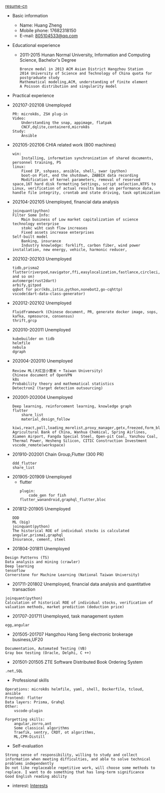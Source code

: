 [resume-cn](index.md)
* Basic information
  + Name: Huang Zheng
  + Mobile phone: 17682318150
  + E-mail: 805104533@qq.com

* Educational experience
  + 2011-2015 Hunan Normal University, Information and Computing Science, Bachelor's Degree
    ```
    Bronze medal in 2013 ACM Asian District Hangzhou Station
    2014 University of Science and Technology of China quota for postgraduate study
    Mathematical modeling,ACM, understanding of finite element
    A Poisson distribution and singularity model
    ```
* Practical experience
+ 202107-202108 Unemployed
    ```
    PR: microk8s, ZSH plug-in
    Video:
        Understanding the snap, appimage, flatpak
        CNCF,dqlite,containerd,microk8s
    Study:
        Ansible
    ```
+ 202105-202106 CHIA related work (800 machines)
    ```
    win:
        Installing, information synchronization of shared documents, personnel training, PS
    linux:
        Fixed IP, sshpass, ansible, shell, swar (python)
        boot-on Plot, end the shutdown, ZABBIX data recording
        Modification of kernel parameters, removal of reserved space,16T hard disk formatting Settings, script selection,NTFS to Linux, verification of actual results based on performance data, handle file integrity, crontab and state driving, task optimization
    ```
+ 202104-202105 Unemployed, financial data analysis
    ```
    joinquant(python)
    Filter Some Info:
        Main business of Low market capitalization of science technology enterprise
        stokc wiht cash flow increases
        Fixed assets increase enterprises
    Self-built model
        Banking, insurance
        Industry knowledge: forklift, carbon fiber, wind power installation, new energy, vehicle, harmonic reducer,
    ```
+ 202102-202103 Unemployed
    ```
    tidb,prisma2
    flutter(riverpod,navigator,ffi,easylocalization,fastlance,circleci,ferry,code_generate,dynamic_widget,adaptive_ui and so on)
    automerge(rust2dart)
    arbify,gitpod
    qqbot for pcr(k8s,istio,python,nonebot2,go-cqhttp)
    vscode(dart-data-class-generator)
    ```
+ 202012-202102 Unemployed
    ```
    Fluidframework (Chinese document, PR, generate docker image, sops, kafka, npmsource, consensus)
    thrift,grcp
    ```
+ 202010-202011 Unemployed
    ```
    kubebuilder on tidb
    helmfile
    nebula
    dgraph
    ```
+ 202004-202010 Unemployed
    ```
    Review ML(大红豆小薏米 + Taiwan University)
    Chinese document of OpenVPN
    k8s
    Probability theory and mathematical statistics
    Detectron2 (target detection outsourcing)
    ```
+ 202001-202004 Unemployed
    ```
    Deep learning, reinforcement learning, knowledge graph
    flutter
        share_list
        material_design_follow
        kiwi,react,poll,loading_morelist,proxy_manager,getx,freezed,form_bloc
    Agricultural Bank of China, Wanhua Chemical, Spring Airlines, Xiamen Airport, Fangda Special Steel, Open-pit Coal, Yanzhou Coal, Thermal Power, Hesheng Silicon, CITIC Construction Investment
    vscode_remote(workspace)
    ```
+ 201910-202001 Chain Group,Flutter (300 PR)
    ```
    ddd_flutter
    share_list
    ```
+ 201905-201909 Unemployed
  * flutter
    ```
    plugin:
        code_gen for fish
    flutter_wanandroid,graphql_flutter,bloc
    ```
+ 201812-201905 Unemployed
    ```
    DDD
    ML (big)
    joinquant(python)
    The historical ROE of individual stocks is calculated
    angular,prisma1,graphql
    Insurance, cement, steel
    ```
+ 201804-201811 Unemployed
```
Design Patterns (TS)
Data analysis and mining (crawler)
Deep learning
tensoflow
Cornerstone for Machine Learning (National Taiwan University)
```
+ 201711-201802 Unemployed, financial data analysis and quantitative transaction
```
joinquant(python)
Calculation of historical ROE of individual stocks, verification of valuation methods, market prediction (deduction price)
```
+ 201707-201711 Unemployed, task management system
```
egg,angular
```
+ 201505-201707 Hangzhou Hang Seng electronic brokerage business,UF20
```
Documentation, Automated Testing (VB)
Gray box testing (Oracle, Delphi, C ++)
```
+ 201501-201505 ZTE Software Distributed Book Ordering System
```
.net,SQL
```

* Professional skills
```
Operations: microk8s helmfile, yaml, shell, Dockerfile, tcloud, ansible
Frontend: flutter
Data layers: Prisma, Grahql
Other:
    vscode-plugin
```
```
Forgetting skills:
    angular,zorro,ant
    Some classical algorithms
    Traefik, sentry, CRDT, ot algorithms,
    ML,CPM-Distill
```
* Self-evaluation
```
Strong sense of responsibility, willing to study and collect information when meeting difficulties, and able to solve technical problems independently
Do not like replaceable repetitive work, will choose some methods to replace. I want to do something that has long-term significance
Good English reading ability
```

* interest:
[Interests](Interests-en.md)